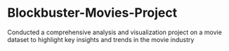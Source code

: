 # Blockbuster-Movies-Project
Conducted a comprehensive analysis and visualization project on a movie dataset to highlight key insights and trends in the movie industry

